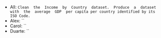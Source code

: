 - All: `Clean  the  Income  by  Country  dataset.  Produce  a  dataset  with  the  average  GDP  per capita per country identified by its ISO Code.`
- Alex: ``
- Carol: ``
- Duarte: ``